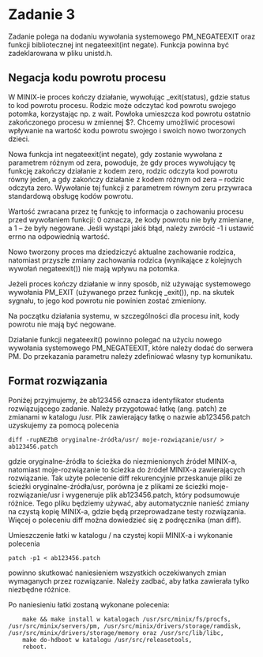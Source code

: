 # Zadanie 3

Zadanie polega na dodaniu wywołania systemowego PM_NEGATEEXIT oraz funkcji bibliotecznej int negateexit(int negate). Funkcja powinna być zadeklarowana w pliku unistd.h.
## Negacja kodu powrotu procesu

W MINIX-ie proces kończy działanie, wywołując _exit(status), gdzie status to kod powrotu procesu. Rodzic może odczytać kod powrotu swojego potomka, korzystając np. z wait. Powłoka umieszcza kod powrotu ostatnio zakończonego procesu w zmiennej $?. Chcemy umożliwić procesowi wpływanie na wartość kodu powrotu swojego i swoich nowo tworzonych dzieci.

Nowa funkcja int negateexit(int negate), gdy zostanie wywołana z parametrem różnym od zera, powoduje, że gdy proces wywołujący tę funkcję zakończy działanie z kodem zero, rodzic odczyta kod powrotu równy jeden, a gdy zakończy działanie z kodem różnym od zera – rodzic odczyta zero. Wywołanie tej funkcji z parametrem równym zeru przywraca standardową obsługę kodów powrotu.

Wartość zwracana przez tę funkcję to informacja o zachowaniu procesu przed wywołaniem funkcji: 0 oznacza, że kody powrotu nie były zmieniane, a 1 – że były negowane. Jeśli wystąpi jakiś błąd, należy zwrócić -1 i ustawić errno na odpowiednią wartość.

Nowo tworzony proces ma dziedziczyć aktualne zachowanie rodzica, natomiast przyszłe zmiany zachowania rodzica (wynikające z kolejnych wywołań negateexit()) nie mają wpływu na potomka.

Jeżeli proces kończy działanie w inny sposób, niż używając systemowego wywołania PM_EXIT (używanego przez funkcję _exit()), np. na skutek sygnału, to jego kod powrotu nie powinien zostać zmieniony.

Na początku działania systemu, w szczególności dla procesu init, kody powrotu nie mają być negowane.

Działanie funkcji negateexit() powinno polegać na użyciu nowego wywołania systemowego PM_NEGATEEXIT, które należy dodać do serwera PM. Do przekazania parametru należy zdefiniować własny typ komunikatu.
## Format rozwiązania

Poniżej przyjmujemy, że ab123456 oznacza identyfikator studenta rozwiązującego zadanie. Należy przygotować łatkę (ang. patch) ze zmianami w katalogu /usr. Plik zawierający łatkę o nazwie ab123456.patch uzyskujemy za pomocą polecenia
```
diff -rupNEZbB oryginalne-źródła/usr/ moje-rozwiązanie/usr/ > ab123456.patch
```
gdzie oryginalne-źródła to ścieżka do niezmienionych źródeł MINIX-a, natomiast moje-rozwiązanie to ścieżka do źródeł MINIX-a zawierających rozwiązanie. Tak użyte polecenie diff rekurencyjnie przeskanuje pliki ze ścieżki oryginalne-źródła/usr, porówna je z plikami ze ścieżki moje-rozwiązanie/usr i wygeneruje plik ab123456.patch, który podsumowuje różnice. Tego pliku będziemy używać, aby automatycznie nanieść zmiany na czystą kopię MINIX-a, gdzie będą przeprowadzane testy rozwiązania. Więcej o poleceniu diff można dowiedzieć się z podręcznika (man diff).

Umieszczenie łatki w katalogu / na czystej kopii MINIX-a i wykonanie polecenia
```
patch -p1 < ab123456.patch
```
powinno skutkować naniesieniem wszystkich oczekiwanych zmian wymaganych przez rozwiązanie. Należy zadbać, aby łatka zawierała tylko niezbędne różnice.

Po naniesieniu łatki zostaną wykonane polecenia:
```
    make && make install w katalogach /usr/src/minix/fs/procfs, /usr/src/minix/servers/pm, /usr/src/minix/drivers/storage/ramdisk, /usr/src/minix/drivers/storage/memory oraz /usr/src/lib/libc,
    make do-hdboot w katalogu /usr/src/releasetools,
    reboot.
```
